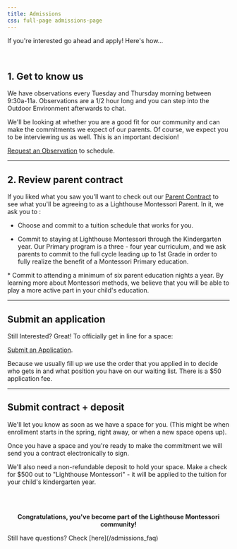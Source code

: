 ```yaml
---
title: Admissions
css: full-page admissions-page
---
```


If you're interested go ahead and apply! Here's how...

<br/>

<div class="step" markdown="1">

## 1. Get to know us

We have observations every Tuesday and Thursday morning between 9:30a-11a. Observations are a 1/2 hour long and you can step into the Outdoor Environment afterwards to chat.

We'll be looking at whether you are a good fit for our community and can make the commitments we expect of our parents. Of course, we expect you to be interviewing us as well. This is an important decision!

[Request an Observation](/observation) to schedule.

</div>

------------------------------------------------------------------------

<div class="step" markdown="1">

## 2. Review parent contract

If you liked what you saw you'll want to check out our [Parent Contract](/admission_forms) to see what you'll be agreeing to as a Lighthouse Montessori Parent. In it, we ask you to :

-   Choose and commit to a tuition schedule that works for you.

<!-- -->

-   Commit to staying at Lighthouse Montessori through the Kindergarten year. Our Primary program is a three - four year curriculum, and we ask parents to commit to the full cycle leading up to 1st Grade in order to fully realize the benefit of a Montessori Primary education.

\* Commit to attending a minimum of six parent education nights a year. By learning more about Montessori methods, we believe that you will be able to play a more active part in your child's education.

</div>

------------------------------------------------------------------------

<div class="step" markdown="1">

## Submit an application

Still Interested? Great! To officially get in line for a space:

[Submit an Application](/application_form).

Because we usually fill up we use the order that you applied in to decide who gets in and what position you have on our waiting list. There is a $50 application fee.

</div>

------------------------------------------------------------------------

<div class="step" markdown="1">

## Submit contract + deposit

We'll let you know as soon as we have a space for you. (This might be when enrollment starts in the spring, right away, or when a new space opens up).

Once you have a space and you're ready to make the commitment we will send you a contract electronically to sign. 

We'll also need a non-refundable deposit to hold your space. Make a check for $500 out to "Lighthouse Montessori" - it will be applied to the tuition for your child's kindergarten year.

</div>
<br/>
<br/>

<p align="center">
<b>Congratulations, you've become part of the Lighthouse Montessori community!</b>

</p>
Still have questions? Check [here](/admissions_faq)
